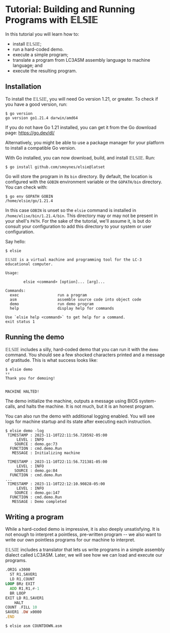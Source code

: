 # Tutorial: Building and Running Programs with 𝔼𝕃𝕊𝕀𝔼 #

In this tutorial you will learn how to:

  - install 𝔼𝕃𝕊𝕀𝔼;
  - run a hard-coded demo.
  - execute a simple program;
  - translate a program from LC3ASM assembly language to machine language; and
  - execute the resulting program.

## Installation ##

To install the 𝔼𝕃𝕊𝕀𝔼, you will need Go version 1.21, or greater. To check if you
have a good version, run:

```console
$ go version
go version go1.21.4 darwin/amd64
```

If you do not have Go 1.21 installed, you can get it from the Go download page:
https://go.dev/dl/

Alternatively, you might be able to use a package manager for your platform to
install a compatible Go version.

With Go installed, you can now download, build, and install 𝔼𝕃𝕊𝕀𝔼. Run:

```console
$ go install github.com/smoynes/elsie@latset
```

Go will store the program in its `bin` directory. By default, the location is
configured with the `GOBIN` environment variable or the `GOPATH/bin` directory.
You can check with:

```console
$ go env GOPATH GOBIN
/home/elsie/go/1.21.4

```

In this case `GOBIN` is unset so the `elsie` command is installed in
`/home/elise/bin/1.21.4/bin`. This directory may or may not be present in your
shell's `PATH`. For the sake of the tutorial, we'll assume it, is but do consult
your configuration to add this directory to your system or user configuration.

Say hello:

```console
$ elsie

𝔼𝕃𝕊𝕀𝔼 is a virtual machine and programming tool for the LC-3 educational computer.

Usage:

        elsie <command> [option]... [arg]...

Commands:
  exec                 run a program
  asm                  assemble source code into object code
  demo                 run demo program
  help                 display help for commands

Use `elsie help <command>` to get help for a command.
exit status 1

```

## Running the demo ##

𝔼𝕃𝕊𝕀𝔼 includes a silly, hard-coded demo that you can run it with the `demo`
command. You should see a few shocked characters printed and a message of
gratitude. This is what success looks like:

```console
$ elsie demo
⍤⍤
Thank you for demoing!


MACHINE HALTED!

```

The demo initialize the machine, outputs a message using BIOS system-calls, and
halts the machine. It is not much, but it is an honest program.

You can also run the demo with additional logging enabled. You will see logs for
machine startup and its state after executing each instruction.

```console
$ elsie demo -log
 TIMESTAMP : 2023-11-10T22:11:56.720592-05:00
     LEVEL : INFO
    SOURCE : demo.go:73
  FUNCTION : cmd.demo.Run
   MESSAGE : Initializing machine

 TIMESTAMP : 2023-11-10T22:11:56.721381-05:00
     LEVEL : INFO
    SOURCE : demo.go:84
  FUNCTION : cmd.demo.Run
...
 TIMESTAMP : 2023-11-10T22:12:10.90828-05:00
     LEVEL : INFO
    SOURCE : demo.go:147
  FUNCTION : cmd.demo.Run
   MESSAGE : Demo completed
```

## Writing a program ##

While a hard-coded demo is impressive, it is also deeply unsatisfying. It is not
enough to interpret a pointless, pre-written program -- we also want to write
our own pointless programs for our machine to interpret.

𝔼𝕃𝕊𝕀𝔼 includes a translator that lets us write programs in a simple assembly
dialect called LC3ASM. Later, we will see how we can load and execute our
programs.

```asm
.ORIG x3000
  ST R1,SAVER1
  LD R1,COUNT
LOOP BRz EXIT
  ADD R1,R1,#-1
  BR LOOP
EXIT LD R1,SAVER1
    HALT
COUNT .FILL 10
SAVER1 .DW x0000
.END
```

```console
$ elsie asm COUNTDOWN.asm
```

<!-- -*- coding: utf-8-auto -*- -->

